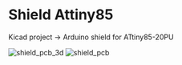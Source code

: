 # Shield Attiny85
Kicad project -> Arduino shield for ATtiny85-20PU

![shield_pcb_3d](https://user-images.githubusercontent.com/23146269/121519626-4f89b880-c9c8-11eb-8d8d-0cd6e0bff961.png)
![shield_pcb](https://user-images.githubusercontent.com/23146269/121519632-50bae580-c9c8-11eb-8a33-f4aedfdf5aa8.png)
